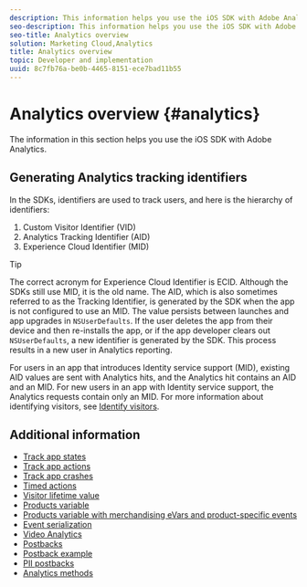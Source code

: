 ```yaml
---
description: This information helps you use the iOS SDK with Adobe Analytics.
seo-description: This information helps you use the iOS SDK with Adobe Analytics.
seo-title: Analytics overview
solution: Marketing Cloud,Analytics
title: Analytics overview
topic: Developer and implementation
uuid: 8c7fb76a-be0b-4465-8151-ece7bad11b55
---
```


# Analytics overview {#analytics}

The information in this section helps you use the iOS SDK with Adobe Analytics.

## Generating Analytics tracking identifiers

In the SDKs, identifiers are used to track users, and here is the hierarchy of identifiers:

1. Custom Visitor Identifier (VID)
2. Analytics Tracking Identifier (AID)
3. Experience Cloud Identifier (MID)

>[!TIP]
>
>The correct acronym for Experience Cloud Identifier is ECID. Although the SDKs still use MID, it is the old name.
The AID, which is also sometimes referred to as the Tracking Identifier, is generated by the SDK when the app is not configured to use an MID. The value persists between launches and app upgrades in `NSUserDefaults`. If the user deletes the app from their device and then re-installs the app, or if the app developer clears out `NSUserDefaults`, a new identifier is generated by the SDK. This process results in a new user in Analytics reporting.

For users in an app that introduces Identity service support (MID), existing AID values are sent with Analytics hits, and the Analytics hit contains an AID and an MID. For new users in an app with Identity service support, the Analytics requests contain only an MID. For more information about identifying visitors, see [Identify visitors](https://docs.adobe.com/content/help/en/analytics/export/analytics-data-feed/data-feed-contents/datafeeds-visid.html).

## Additional information

* [Track app states](/help/ios/analytics-main/states.md)
* [Track app actions](/help/ios/analytics-main/actions.md)
* [Track app crashes](/help/ios/analytics-main/crashes.md)
* [Timed actions](/help/ios/analytics-main/timed-actions.md)
* [Visitor lifetime value](/help/ios/analytics-main/lifetime-value.md)
* [Products variable](/help/ios/analytics-main/products/products.md)
* [Products variable with merchandising eVars and product-specific events](/help/ios/analytics-main/products/products-variable-evars-events.md)
* [Event serialization](/help/ios/analytics-main/event-serialization.md)
* [Video Analytics](/help/ios/analytics-main/video-qs.md)
* [Postbacks](/help/ios/analytics-main/postback/postback.md)
* [Postback example](/help/ios/analytics-main/postback/postback-example.md)
* [PII postbacks](/help/ios/analytics-main/postback/postback-example.md)
* [Analytics methods](/help/ios/analytics-main/analytics-methods.md)
